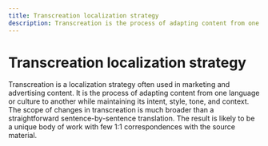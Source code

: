 ```yaml
---
title: Transcreation localization strategy
description: Transcreation is the process of adapting content from one language to another while maintaining its intent, style, tone, and context. 
---
```

# Transcreation localization strategy

Transcreation is a localization strategy often used in marketing and advertising content.
It is the process of adapting content from one language or culture to another while maintaining its intent, style, tone, and context.
The scope of changes in transcreation is much broader than a straightforward sentence-by-sentence translation.
The result is likely to be a unique body of work with few 1:1 correspondences with the source material.

